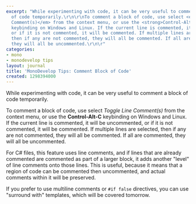 ```yaml
---
excerpt: "While experimenting with code, it can be very useful to comment a block
  of code temporarily.\r\n\r\nTo comment a block of code, use select <em>Toggle Line
  Comment(s)</em> from the context menu, or use the <strong>Control-Alt-C</strong>
  keybinding on Windows and Linux. If the current line is commented, it will be uncommented,
  or if it is not commented, it will be commented. If multiple lines are selected,
  then if any are not commented, they will all be commented. If all are commented,
  they will all be uncommented.\r\n\r"
categories:
- mono
- monodevelop tips
layout: journal
title: 'MonoDevelop Tips: Comment Block of Code'
created: 1298394000
---
```

While experimenting with code, it can be very useful to comment a block of code temporarily.

To comment a block of code, use select <em>Toggle Line Comment(s)</em> from the context menu, or use the <strong>Control-Alt-C</strong> keybinding on Windows and Linux. If the current line is commented, it will be uncommented, or if it is not commented, it will be commented. If multiple lines are selected, then if any are not commented, they will all be commented. If all are commented, they will all be uncommented.

For C# files, this feature uses line comments, and if lines that are already commented are commented as part of a larger block, it adds another "level" of line comments onto those lines. This is useful, because it means that a region of code can be commented then uncommented, and actual comments within it will be preserved.

If you prefer to use multiline comments or <code>#if false</code> directives, you can use "surround with" templates, which will be covered tomorrow.
